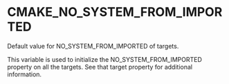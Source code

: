   

# CMAKE_NO_SYSTEM_FROM_IMPORTED  
Default value for NO_SYSTEM_FROM_IMPORTED of targets.  

This variable is used to initialize the NO_SYSTEM_FROM_IMPORTED
property on all the targets.  See that target property for additional
information.  

